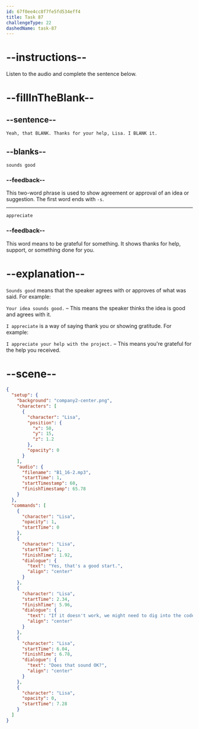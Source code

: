```yaml
---
id: 67f0ee4cc8f7fe5fd534eff4
title: Task 87
challengeType: 22
dashedName: task-87
---
```


<!-- (Audio) Mark: Yeah, that sounds good. Thanks for your help, Lisa. I appreciate it. -->

# --instructions--

Listen to the audio and complete the sentence below.

# --fillInTheBlank--

## --sentence--

`Yeah, that BLANK. Thanks for your help, Lisa. I BLANK it.`

## --blanks--

`sounds good`

### --feedback--

This two-word phrase is used to show agreement or approval of an idea or suggestion. The first word ends with `-s`.

---

`appreciate`

### --feedback--

This word means to be grateful for something. It shows thanks for help, support, or something done for you.

# --explanation--

`Sounds good` means that the speaker agrees with or approves of what was said. For example:

`Your idea sounds good.` – This means the speaker thinks the idea is good and agrees with it.

`I appreciate` is a way of saying thank you or showing gratitude. For example:

`I appreciate your help with the project.` – This means you're grateful for the help you received.

# --scene--

```json
{
  "setup": {
    "background": "company2-center.png",
    "characters": [
      {
        "character": "Lisa",
        "position": {
          "x": 50,
          "y": 15,
          "z": 1.2
        },
        "opacity": 0
      }
    ],
    "audio": {
      "filename": "B1_16-2.mp3",
      "startTime": 1,
      "startTimestamp": 60,
      "finishTimestamp": 65.78
    }
  },
  "commands": [
    {
      "character": "Lisa",
      "opacity": 1,
      "startTime": 0
    },
    {
      "character": "Lisa",
      "startTime": 1,
      "finishTime": 1.92,
      "dialogue": {
        "text": "Yes, that's a good start.",
        "align": "center"
      }
    },
    {
      "character": "Lisa",
      "startTime": 2.34,
      "finishTime": 5.96,
      "dialogue": {
        "text": "If it doesn't work, we might need to dig into the code or run some diagnostics.",
        "align": "center"
      }
    },
    {
      "character": "Lisa",
      "startTime": 6.04,
      "finishTime": 6.78,
      "dialogue": {
        "text": "Does that sound OK?",
        "align": "center"
      }
    },
    {
      "character": "Lisa",
      "opacity": 0,
      "startTime": 7.28
    }
  ]
}
```

